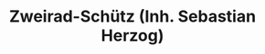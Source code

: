 ---
title: "Zweirad-Schütz (Inh. Sebastian Herzog)"
url: /alsfeld/zweirad-schuetz-inh-sebastian-herzog/
shop: Fahrrad
---